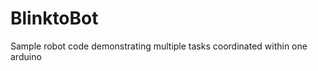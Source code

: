BlinktoBot
==========

Sample robot code demonstrating multiple tasks coordinated within one arduino
